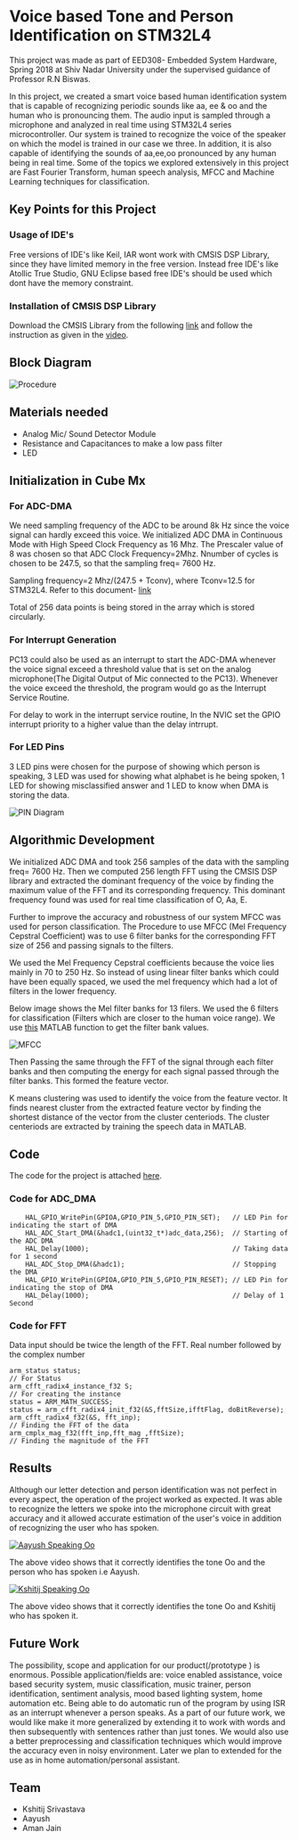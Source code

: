 # Voice based Tone and Person Identification on STM32L4

This project was made as part of EED308- Embedded System Hardware, Spring 2018 at Shiv Nadar University under the supervised guidance of Professor R.N Biswas.

In this project, we created a smart voice based human identification system that is capable of recognizing periodic sounds like aa, ee & oo and the human who is pronouncing them. The audio input is sampled through a microphone and analyzed in real time using STM32L4 series microcontroller. Our system is trained to recognize  the voice of the speaker on which the model is trained in our case we three. In addition, it is also capable of identifying the sounds of aa,ee,oo pronounced by any human being  in real time. Some of the topics we explored extensively in this project are Fast Fourier Transform, human speech analysis, MFCC and Machine Learning techniques for classification.

## Key Points for this Project 

### Usage of IDE's

Free versions of IDE's like Keil, IAR wont work with CMSIS DSP Library, since they have limited memory in the free version. Instead free IDE's like Atollic True Studio, GNU Eclipse based free IDE's should be used which dont have the memory constraint.

### Installation of CMSIS DSP Library

Download the CMSIS Library from the following [link](https://github.com/ARM-software/CMSIS_5) and follow the instruction as given in the [video](https://www.youtube.com/watch?v=dLHkYlF3suc&feature=youtu.be).

## Block Diagram

![Procedure](images/Procedure.JPG)

## Materials needed
- Analog Mic/ Sound Detector Module
- Resistance and Capacitances to make a low pass filter
- LED


## Initialization in Cube Mx

### For ADC-DMA
We need sampling frequency of the ADC to be around 8k Hz since the voice signal can hardly exceed this voice.
We initialized ADC DMA in Continuous Mode with High Speed Clock Frequency as 16 Mhz. The Prescaler value of 8 was chosen so that ADC Clock Frequency=2Mhz. Nnumber of cycles is chosen to be 247.5, so that the sampling freq= 7600 Hz.

Sampling frequency=2 Mhz/(247.5 + Tconv), where Tconv=12.5 for STM32L4. Refer to this document- [link](www.st.com/resource/en/application_note/cd00258017.pdf)

Total of 256 data points is being stored in the array which is stored circularly.

### For Interrupt Generation

PC13 could also be used as an interrupt to start the ADC-DMA whenever the voice signal exceed a threshold value that is set on the analog microphone(The Digital Output of Mic connected to the PC13). Whenever the voice exceed the threshold, the program would go as the Interrupt Service Routine.

For delay to work in the interrupt service routine, In the NVIC set the GPIO interrupt priority to a higher value than the delay intrrupt.  

### For LED Pins
3 LED pins were chosen for the purpose of showing which person is speaking, 3 LED was used for showing what alphabet is he being spoken, 1 LED for showing misclassified answer and 1 LED to know when DMA is storing the data.

![PIN Diagram](images/Pin_diagram.JPG)

## Algorithmic Development

We initialized ADC DMA and took 256 samples of the data with the sampling freq= 7600 Hz.
Then we computed 256 length FFT using the CMSIS DSP library and extracted the dominant frequency of the voice by finding the maximum value of the FFT and its corresponding frequency. This dominant frequency found was used for real time classification of O, Aa, E.

Further to improve the accuracy and robustness of our system MFCC was used for person classification.
The Procedure to use MFCC (Mel Frequency Cepstral Coefficient) was to use 6 filter banks for the corresponding FFT size of 256 and passing signals to the filters.

We used the Mel Frequency Cepstral coefficients because the voice lies mainly in 70 to 250 Hz. So instead of using linear filter banks which could have been equally spaced, we used the mel frequency which had a lot of filters in the lower frequency.

Below image shows the Mel filter banks for 13 filers. We used the 6 filters for classification (Filters which are closer to the human voice range). We use [this](matlab_code/Create_MelFrequencyFilterBank.m) MATLAB function to get the filter bank values.


![MFCC](images/Mel_filterbank.JPG)

Then Passing the same through the FFT of the signal through each filter banks and then computing the energy for each signal passed through the filter banks. This formed the feature vector.

K means clustering was used to identify the voice from the feature vector. It finds nearest cluster from the extracted feature vector by finding the shortest distance of the vector from the cluster centeriods. The cluster centeriods are extracted by training the speech data in MATLAB.

## Code

The code for the project is attached [here](https://github.com/KshitijSrivastava/Voice-Based-Tone-Classification-and-Person-Identification/tree/master/Code/FFT_27thApril). 


### Code for ADC_DMA

```
    HAL_GPIO_WritePin(GPIOA,GPIO_PIN_5,GPIO_PIN_SET);   // LED Pin for indicating the start of DMA 
  	HAL_ADC_Start_DMA(&hadc1,(uint32_t*)adc_data,256);  // Starting of the ADC DMA
  	HAL_Delay(1000);                                    // Taking data for 1 second
  	HAL_ADC_Stop_DMA(&hadc1);                           // Stopping the DMA
  	HAL_GPIO_WritePin(GPIOA,GPIO_PIN_5,GPIO_PIN_RESET); // LED Pin for indicating the stop of DMA 
  	HAL_Delay(1000);                                    // Delay of 1 Second

```

### Code for FFT

Data input should be twice the length of the FFT. Real number followed by the complex number

```
arm_status status;                                                    // For Status
arm_cfft_radix4_instance_f32 S;                                       // For creating the instance
status = ARM_MATH_SUCCESS;
status = arm_cfft_radix4_init_f32(&S,fftSize,ifftFlag, doBitReverse);  
arm_cfft_radix4_f32(&S, fft_inp);                                     // Finding the FFT of the data
arm_cmplx_mag_f32(fft_inp,fft_mag ,fftSize);                          // Finding the magnitude of the FFT

```

## Results

Although our letter detection and person identification was not perfect in every aspect, the operation of the project worked as expected. It was able to recognize the letters we spoke into the microphone circuit with great accuracy and it allowed accurate estimation of the user's voice in addition of recognizing the user who has spoken.

[![Aayush Speaking Oo](http://img.youtube.com/vi/WSseICapUB0/0.jpg)](http://www.youtube.com/watch?v=WSseICapUB0 "Aayush Speaking Oo")

The above video shows that it correctly identifies the tone Oo and the person who has spoken i.e Aayush.

[![Kshitij Speaking Oo](http://img.youtube.com/vi/d2qfPuaDszo/0.jpg)](http://www.youtube.com/watch?v=d2qfPuaDszo "Kshitij Speaking Oo")

The above video shows that it correctly identifies the tone Oo and Kshitij who has spoken it.


## Future Work

The possibility, scope and application for our product(/prototype ) is enormous. Possible application/fields are: voice enabled assistance, voice based security system, music classification, music trainer, person identification, sentiment analysis, mood based lighting system, home automation etc.
Being able to do automatic run of the program by using ISR as an interrupt whenever a person speaks.
As a part of our future work, we would like make it more generalized by extending it to work with words and then subsequently with sentences rather than just tones. We would also use a better preprocessing and classification techniques which would improve the accuracy even in noisy environment. Later we plan to extended for the use as in home automation/personal assistant.  

## Team

- Kshitij Srivastava
- Aayush 
- Aman Jain
